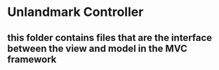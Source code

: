 # Unlandmark Controller
## this folder contains files that are the interface between the view and model in the MVC framework
